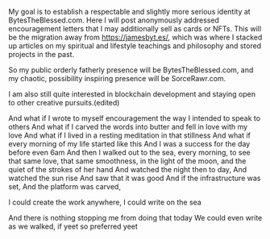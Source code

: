 My goal is to establish a respectable and slightly more serious identity at BytesTheBlessed.com.
Here I will post anonymously addressed encouragement letters that I may additionally sell as cards or NFTs.
This will be the migration away from https://jamesbyt.es/, which was where I stacked up articles on my spiritual and lifestyle teachings and philosophy and stored projects in the past.

So my public orderly fatherly presence will be BytesTheBlessed.com,
and my chaotic, possibility inspiring presence will be SorceRawr.com.

I am also still quite interested in blockchain development and staying open to other creative pursuits.(edited)

And what if I wrote to myself encouragement the way I intended to speak to others
And what if I carved the words into butter and fell in love with my love
And what if I lived in a resting meditation in that stillness
And what if every morning of my life started like this
And I was a success for the day before even 6am
And then I walked out to the sea, every morning, to see that same love, that same smoothness, in the light of the moon, and the quiet of the strokes of her hand
And watched the night then to day,
And watched the sun rise
And saw that it was good
And if the infrastructure was set,
And the platform was carved,

I could create the work anywhere,
I could write on the sea

And there is nothing stopping me from doing that today
We could even write as we walked, if yeet so preferred yeet
